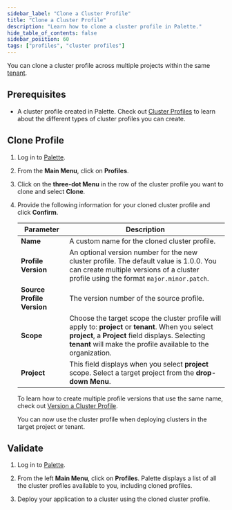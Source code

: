 ```yaml
---
sidebar_label: "Clone a Cluster Profile"
title: "Clone a Cluster Profile"
description: "Learn how to clone a cluster profile in Palette."
hide_table_of_contents: false
sidebar_position: 60
tags: ["profiles", "cluster profiles"]
---
```


You can clone a cluster profile across multiple projects within the same [tenant](../../glossary-all.md#tenant).

## Prerequisites

- A cluster profile created in Palette. Check out [Cluster Profiles](cluster-profiles.md) to learn about the different
  types of cluster profiles you can create.

## Clone Profile

1. Log in to [Palette](https://console.spectrocloud.com).

2. From the **Main Menu**, click on **Profiles**.

3. Click on the **three-dot Menu** in the row of the cluster profile you want to clone and select **Clone**.

4. Provide the following information for your cloned cluster profile and click **Confirm**.

   | **Parameter**              | **Description**                                                                                                                                                                                                            |
   | -------------------------- | -------------------------------------------------------------------------------------------------------------------------------------------------------------------------------------------------------------------------- |
   | **Name**                   | A custom name for the cloned cluster profile.                                                                                                                                                                              |
   | **Profile Version**        | An optional version number for the new cluster profile. The default value is 1.0.0. You can create multiple versions of a cluster profile using the format `major.minor.patch`.                                            |
   | **Source Profile Version** | The version number of the source profile.                                                                                                                                                                                  |
   | **Scope**                  | Choose the target scope the cluster profile will apply to: **project** or **tenant**. When you select **project**, a **Project** field displays. Selecting **tenant** will make the profile available to the organization. |
   | **Project**                | This field displays when you select **project** scope. Select a target project from the **drop-down Menu**.                                                                                                                |

   To learn how to create multiple profile versions that use the same name, check out
   [Version a Cluster Profile](../cluster-profiles/modify-cluster-profiles/version-cluster-profile.md).

   You can now use the cluster profile when deploying clusters in the target project or tenant.

## Validate

1. Log in to [Palette](https://console.spectrocloud.com).

2. From the left **Main Menu**, click on **Profiles**. Palette displays a list of all the cluster profiles available to
   you, including cloned profiles.
3. Deploy your application to a cluster using the cloned cluster profile.
